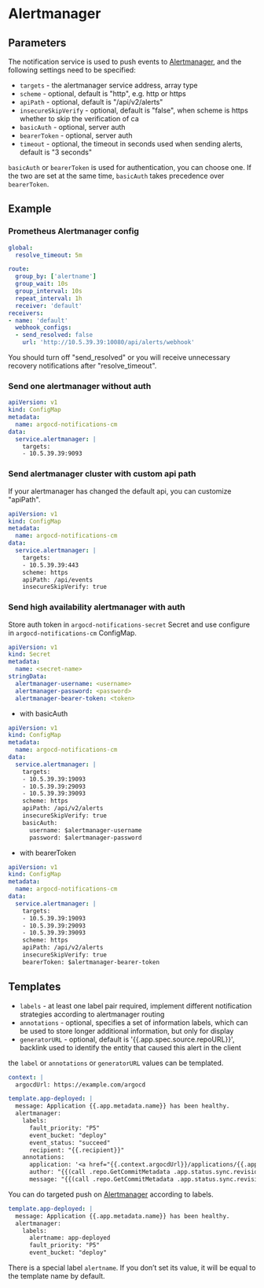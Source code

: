 # Alertmanager

## Parameters

The notification service is used to push events to [Alertmanager](https://github.com/prometheus/alertmanager), and the following settings need to be specified:

* `targets` - the alertmanager service address, array type
* `scheme` - optional, default is "http", e.g. http or https
* `apiPath` - optional, default is "/api/v2/alerts"
* `insecureSkipVerify` - optional, default is "false", when scheme is https whether to skip the verification of ca
* `basicAuth` - optional, server auth
* `bearerToken` - optional, server auth
* `timeout` - optional, the timeout in seconds used when sending alerts, default is "3 seconds"

`basicAuth` or `bearerToken` is used for authentication, you can choose one. If the two are set at the same time, `basicAuth` takes precedence over `bearerToken`.

## Example

### Prometheus Alertmanager config

```yaml
global:
  resolve_timeout: 5m

route:
  group_by: ['alertname']
  group_wait: 10s
  group_interval: 10s
  repeat_interval: 1h
  receiver: 'default'
receivers:
- name: 'default'
  webhook_configs:
  - send_resolved: false
    url: 'http://10.5.39.39:10080/api/alerts/webhook'
```

You should turn off "send_resolved" or you will receive unnecessary recovery notifications after "resolve_timeout".

### Send one alertmanager without auth

```yaml
apiVersion: v1
kind: ConfigMap
metadata:
  name: argocd-notifications-cm
data:
  service.alertmanager: |
    targets:
    - 10.5.39.39:9093
```

### Send alertmanager cluster with custom api path

If your alertmanager has changed the default api, you can customize "apiPath".

```yaml
apiVersion: v1
kind: ConfigMap
metadata:
  name: argocd-notifications-cm
data:
  service.alertmanager: |
    targets:
    - 10.5.39.39:443
    scheme: https
    apiPath: /api/events
    insecureSkipVerify: true
```

### Send high availability alertmanager with auth

Store auth token in `argocd-notifications-secret` Secret and use configure in `argocd-notifications-cm` ConfigMap.

```yaml
apiVersion: v1
kind: Secret
metadata:
  name: <secret-name>
stringData:
  alertmanager-username: <username>
  alertmanager-password: <password>
  alertmanager-bearer-token: <token>
```

- with basicAuth

```yaml
apiVersion: v1
kind: ConfigMap
metadata:
  name: argocd-notifications-cm
data:
  service.alertmanager: |
    targets:
    - 10.5.39.39:19093
    - 10.5.39.39:29093
    - 10.5.39.39:39093
    scheme: https
    apiPath: /api/v2/alerts
    insecureSkipVerify: true
    basicAuth:
      username: $alertmanager-username
      password: $alertmanager-password   
```

- with bearerToken

```yaml
apiVersion: v1
kind: ConfigMap
metadata:
  name: argocd-notifications-cm
data:
  service.alertmanager: |
    targets:
    - 10.5.39.39:19093
    - 10.5.39.39:29093
    - 10.5.39.39:39093
    scheme: https
    apiPath: /api/v2/alerts
    insecureSkipVerify: true
    bearerToken: $alertmanager-bearer-token
```

## Templates

* `labels` - at least one label pair required, implement different notification strategies according to alertmanager routing
* `annotations` - optional, specifies a set of information labels, which can be used to store longer additional information, but only for display
* `generatorURL` - optional, default is '{{.app.spec.source.repoURL}}', backlink used to identify the entity that caused this alert in the client

the `label` or `annotations` or `generatorURL` values can be templated.

```yaml
context: |
  argocdUrl: https://example.com/argocd

template.app-deployed: |
  message: Application {{.app.metadata.name}} has been healthy.
  alertmanager:
    labels:
      fault_priority: "P5"
      event_bucket: "deploy"
      event_status: "succeed"
      recipient: "{{.recipient}}"
    annotations:
      application: '<a href="{{.context.argocdUrl}}/applications/{{.app.metadata.name}}">{{.app.metadata.name}}</a>'
      author: "{{(call .repo.GetCommitMetadata .app.status.sync.revision).Author}}"
      message: "{{(call .repo.GetCommitMetadata .app.status.sync.revision).Message}}"
```

You can do targeted push on [Alertmanager](https://github.com/prometheus/alertmanager) according to labels.

```yaml
template.app-deployed: |
  message: Application {{.app.metadata.name}} has been healthy.
  alertmanager:
    labels:
      alertname: app-deployed
      fault_priority: "P5"
      event_bucket: "deploy"
```

There is a special label `alertname`. If you don’t set its value, it will be equal to the template name by default.